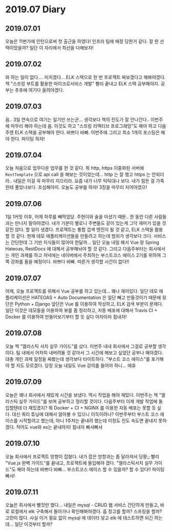 2019.07 Diary
=================

## 2019.07.01

오늘은 11번가에 인턴으로써 첫 출근을 하였다! 인프라 팀에 배정 당한거 같다. 잘 한 선택이었을까? 일단 이 자리에서 최선을 다해보자!

## 2019.07.02

와 하는 일이 없다.... 미치겠다... ELK 스택으로 한 번 프로젝트 짜보겠다고 해봐야겠다. 책 "스프링 부트를 활용한 마이크로서비스 개발" 빨리 끝내고 ELK 스택 공부해야지. 공부는 추후에 여기다 올려야겠다.

## 2019.07.03

음.. 3일 연속으로 여기는 일기만 쓰는군... 생각보다 책의 진도가 잘 안나간다.. 이번주에 마무리 해야 하는데 음. 이것도 하고 "스프링 리액티브 프로그래밍"도 해야 하고 다음 주엔 ELK 스택을 공부해야 한다. 바쁘다 바빠. 이번주에 그리고 최소 1개의 포스팅은 해야 한다. 파이팅 하자!

## 2019.07.04

오늘 처음으로 업무다운 업무를 한 것 같다. 뭐 http, https 이중화된 서버에 `RestTemplate` 으로 api call 을 해보는 것이었는데... http 는 잘 했고 https 는 안되더라.. 내일은 이걸 꼭 마무리 지으리라. 요즘 내가 너무 틱틱대나 보다. 내가 힘든 걸 가족한테 풀었나보다. 조심해야지. 오늘도 공부를 하자! 3장을 마무리 지어야겠으!

## 2019.07.06

1일 1커밋 이후, 어제 하루를 빼먹었당. 주현이와 술을 마셨기 때문.. 한 동안 다른 사람들과는 만나지 말아야겠다. 내가 기분이 별로니 주변들도 같이 있는게 그닥 재미가 있을 것 같진 않다. 할 일이 생겼다. 프로젝트는 통합 겁색 엔진이 될 것 같고, ELK 스택을 활용할 것 같다. 현재 데모 애플리케이션들을 만들려고 하는데 범위가 생각보다 크다. 서비스는 간단한데 그 기반 지식들이 많아야 한달까... 일단 오늘 내일 해서 Vue 랑 Spring Hateoas, RestDocs 에 대해서 공부해놔야 할 것 같다. 그리고 다음주부터는 회사에서는 개인 과제를 하고 저녁에는 네이버에서 주최하는 부스트코스 에이스 2기를 위하여 그 쪽 강좌를 들을 예정이다. 바쁘다 바빠.  따른거 생각할 시간이 없다!! 

## 2019.07.07

어제, 오늘 프로젝트를 위해서 Vue 공부를 하고 있는데... 꽤나 재미있다. 일단 데모 애플리케이션은 HATEOAS + Auto Documentation 은 일단 빼고 만들것이기 때문에 뒷단은 Python + Django 앞단은 Vue 를 이용하여 작성하고, ELK 검색 부분이 문제다. 일단 이것은 데모들을 이용하여 뷰를 좀 정리하고, 자동 배포에 대해서 Travis CI + Docker 를 이용하여 만들어보기부터 할 듯 싶다 아자아자 힘내자!

## 2019.07.08

오늘 책 "엘라스틱 서치 실무 가이드"를 샀다. 이번주 내내 회사에서 그걸로 공부할 생각이다. 팀 내에서 어차피 내버려둘 것 같아서 그 시간에 해보고 싶었던 공부나 해야겠다. 대충 개인 과제 일정을 짜봤는데 생각보다 타이트하다. "부스트 코스 에이스"를 포기해야 할 지도 모르겠다. 당장 오늘 내일도 Vue 강의를 들어야 하니... 에휴

## 2019.07.09

오늘은 꽤나 회사에서 재밌게 시간을 보냈다. 역시 작업을 해야 재밌다. 이번주는 책 "엘라스틱 실무 가이드"를 보며 공부하고 정리할 것이다. 다음주부터 이제 개발 작업에 돌입할텐데 더 재밌겠지? 뭐 Docker + CI + NGINX 를 이용한 자동 배포는 못할 듯 싶다. 대신 쿼리 튜닝에 대해서 알아볼 수 있으니 이득이려나? 이번주부터 부스트 코스 에이스를 시작할려고 했는데, 아니 1주차는 끝내려 했는데 이정도 진도 속도면 끝내지 못하겠다. 적어도 vue와 es는 끝내야지! 힘내자 빠샤빠샤

## 2019.07.10

오늘 회사에서 프로젝트 방향이 잡혔다. 내가 잡은 방향과는 좀 달라져서 당황;; 빨리 "Vue.js 완벽 가이드"를 끝내고, 프로젝트에 돌입해야 겠다. "엘라스틱서치 실무 가이드"도 해야 하는데 바쁘다 바빠... 부스트코스 에이스 할 수 있을까? 할 수 있다!! 파이팅 빠샤!   

## 2019.07.11

오늟은 회사에서 뻘짓만 했다... 내일은 mysql - CRUD 웹 서비스 간단하게 만들고, 바로 로컬에서 elk 구축해서 돌아가나 확인해봐야겠다. 흠 장고를 할까? 스프링을 할까? 고민이 많다. 사실 이거 필요 없이 mysql 에 데이터 넣고 elk 에 테스트하면 되긴 하는데... 일단 이것부터 할까?